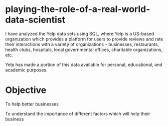 # playing-the-role-of-a-real-world-data-scientist
I have analyzed the Yelp data sets using SQL, where Yelp is a US-based organization  which provides a platform for users to provide reviews and rate their interactions with a variety of organizations – businesses, restaurants, health clubs, hospitals, local governmental offices, charitable organizations, etc.


Yelp has made a portion of this data available for personal, educational, and academic purposes.

# Objective

To help better businesses

To understand the importance of different factors which will help their business
